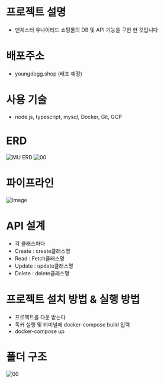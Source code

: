 # 프로젝트 설명

 - 맨체스터 유나이티드 쇼핑몰의 DB 및 API 기능을 구현 한 것입니다


# 배포주소

 - youngdogg.shop (배포 예정)


# 사용 기술

 - node.js, typescript, mysql, Docker, Git, GCP 

# ERD
![MU ERD](https://user-images.githubusercontent.com/40794138/158095552-46e49b19-a9a6-4b2e-83af-35f4d5f114f5.png)
![00](https://user-images.githubusercontent.com/40794138/158100858-45f888f5-6d4c-4573-8ce1-94fc5bc5b609.png)



# 파이프라인
![image](https://user-images.githubusercontent.com/40794138/158095362-7cce929b-2ab9-4c1e-b5f4-188d38ef6f99.png)


# API 설계
 - 각 클래스마다
 - Create : create클래스명
 - Read :  Fetch클래스명
 - Update : update클래스명
 - Delete : delete클래스명

# 프로젝트 설치 방법 & 실행 방법
 - 프로젝트를 다운 받는다
 - 독커 실행 및 터미널에 docker-compose build 입력
 - docker-compose up 

# 폴더 구조
![00](https://user-images.githubusercontent.com/40794138/158096215-8b4b5e1c-d85f-46bb-bf4b-911ad8ee8edc.png)
 
